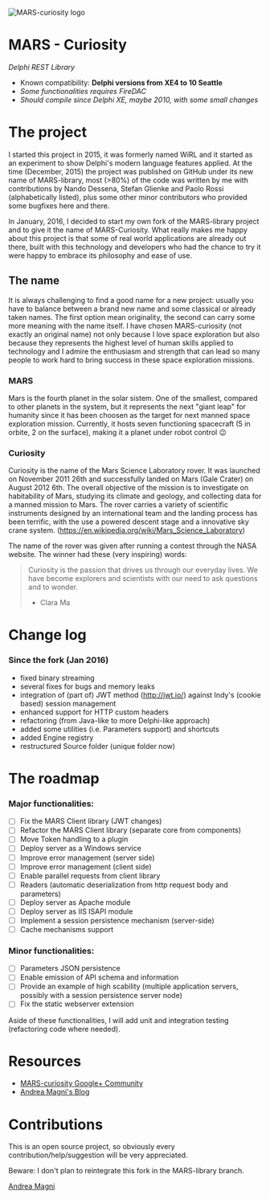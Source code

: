 ![MARS-curiosity logo](http://www.andreamagni.eu/images/MARS-Curiosity_large.png)
# MARS - Curiosity
*Delphi REST Library*

- Known compatibility: **Delphi versions from XE4 to 10 Seattle**
- *Some functionalities requires FireDAC*
- *Should compile since Delphi XE, maybe 2010, with some small changes*


# The project

I started this project in 2015, it was formerly named WiRL and it started as an experiment to show Delphi's modern language features applied.
At the time (December, 2015) the project was published on GitHub under its new name of MARS-library, most (>80%) of the code was written by me with contributions by Nando Dessena, Stefan Glienke and Paolo Rossi (alphabetically listed), plus some other minor contributors who provided some bugfixes here and there.

In January, 2016, I decided to start my own fork of the MARS-library project and to give it the name of MARS-Curiosity.
What really makes me happy about this project is that some of real world applications are already out there, built with this technology and developers who had the chance to try it were happy to embrace its philosophy and ease of use.

## The name

It is always challenging to find a good name for a new project: usually you have to balance between a brand new name and some classical or already taken names. The first option mean originality, the second can carry some more meaning with the name itself.
I have chosen MARS-curiosity (not exactly an original name) not only because I love space exploration but also because they represents the highest level of human skills applied to technology and I admire the enthusiasm and strength that can lead so many people to work hard to bring success in these space exploration missions.

### MARS

Mars is the fourth planet in the solar sistem. One of the smallest, compared to other planets in the system, but it represents the next "giant leap" for humanity since it has been choosen as the target for next manned space exploration mission. Currently, it hosts seven functioning spacecraft (5 in orbite, 2 on the surface), making it a planet under robot control :wink:

### Curiosity
Curiosity is the name of the Mars Science Laboratory rover. It was launched on November 2011 26th and successfully landed on Mars (Gale Crater) on August 2012 6th.
The overall objective of the mission is to investigate on habitability of Mars, studying its climate and geology, and collecting data for a manned mission to Mars. The rover carries a variety of scientific instruments designed by an international team and the landing process has been terrific, with the use a powered descent stage and a innovative sky crane system. (https://en.wikipedia.org/wiki/Mars_Science_Laboratory)

The name of the rover was given after running a contest through the NASA website. The winner had these (very inspiring) words:
> Curiosity is the passion that drives us through our everyday lives. We have become explorers and scientists with our need to ask questions and to wonder.
> - Clara Ma

# Change log
### Since the fork (Jan 2016)
- fixed binary streaming
- several fixes for bugs and memory leaks
- integration of (part of) JWT method (http://jwt.io/) against Indy's (cookie based) session management
- enhanced support for HTTP custom headers
- refactoring (from Java-like to more Delphi-like approach)
- added some utilities (i.e. Parameters support) and shortcuts
- added Engine registry
- restructured Source folder (unique folder now)

# The roadmap

### Major functionalities:
- [ ] Fix the MARS Client library (JWT changes)
- [ ] Refactor the MARS Client library (separate core from components)
- [ ] Move Token handling to a plugin
- [ ] Deploy server as a Windows service
- [ ] Improve error management (server side)
- [ ] Improve error management (client side)
- [ ] Enable parallel requests from client library
- [ ] Readers (automatic deserialization from http request body and parameters)
- [ ] Deploy server as Apache module
- [ ] Deploy server as IIS ISAPI module 
- [ ] Implement a session persistence mechanism (server-side)
- [ ] Cache mechanisms support

### Minor functionalities:
- [ ] Parameters JSON persistence
- [ ] Enable emission of API schema and information
- [ ] Provide an example of high scability (multiple application servers, possibly with a session persistence server node)
- [ ] Fix the static webserver extension

Aside of these functionalities, I will add unit and integration testing (refactoring code where needed).

# Resources
- [MARS-curiosity Google+ Community](https://plus.google.com/communities/109223723982639531185)
- [Andrea Magni's Blog](http://www.andreamagni.eu/wp/tags/mars-curiosity)

# Contributions
This is an open source project, so obviously every contribution/help/suggestion will be very appreciated.

Beware: I don't plan to reintegrate this fork in the MARS-library branch.

[Andrea Magni](http://www.andreamagni.eu)
